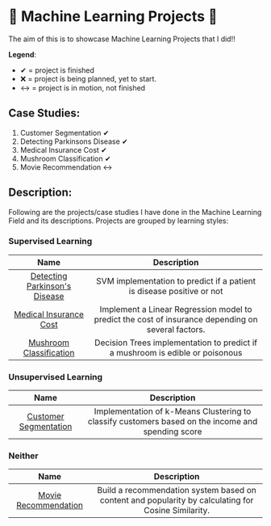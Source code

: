 # 🎇 Machine Learning Projects 🎇

The aim of this is to showcase Machine Learning Projects that I did!!

**Legend**:
- ✔ = project is finished
- ❌ = project is being planned, yet to start.
- ↔ = project is in motion, not finished

## Case Studies:
1. Customer Segmentation ✔
2. Detecting Parkinsons Disease ✔
3. Medical Insurance Cost ✔
4. Mushroom Classification ✔
5. Movie Recommendation ↔

## Description:
Following are the projects/case studies I have done in the Machine Learning Field and its descriptions. Projects are grouped by learning styles:

### Supervised Learning
| **Name** | **Description** |
| :------: | :-------------: |
| [Detecting Parkinson's Disease](https://github.com/e-paj/Machine-Learning-Projects/tree/main/CASE%202:%20Detecting%20Parkinsons%20Disease) | SVM implementation to predict if a patient is disease positive or not |
| [Medical Insurance Cost](https://github.com/e-paj/Machine-Learning-Projects/tree/main/CASE%203:%20Medical%20Insurance%20Cost)| Implement a Linear Regression model to predict the cost of insurance depending on several factors.  |
| [Mushroom Classification](https://github.com/e-paj/Machine-Learning-Projects/tree/main/CASE%204:%20Mushrooms) | Decision Trees implementation to predict if a mushroom is edible or poisonous |

### Unsupervised Learning
| **Name** | **Description** |
| :------: | :-------------: |
| [Customer Segmentation](https://github.com/e-paj/Machine-Learning-Projects/tree/main/CASE%201:%20Customer%20Segmentation%20Project) | Implementation of k-Means Clustering to classify customers based on the income and spending score |

### Neither
| **Name** | **Description** |
| :------: | :-------------: |
| [Movie Recommendation](https://github.com/e-paj/Machine-Learning-Projects/tree/main/CASE%205:%20Movie%20Recommendation) | Build a recommendation system based on content and popularity by calculating for Cosine Similarity. |
